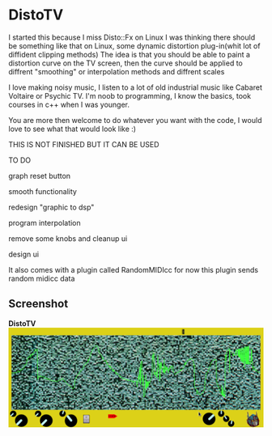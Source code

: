 DistoTV
===========
I started this because I miss Disto::Fx on Linux
I was thinking there should be something like that on Linux,
some dynamic distortion plug-in(whit lot of diffident clipping methods)
The idea is that you should be able to paint a distortion curve on the TV screen,
then the curve should be applied to diffrent "smoothing" or interpolation methods and diffrent scales


I love making noisy music, I listen to a lot of old industrial music like Cabaret Voltaire or Psychic TV.
I'm noob to programming, I know the basics, took courses in c++ when I was younger.

You are more then welcome to do whatever you want with the code, I would love to see what that would look like :)

THIS IS NOT FINISHED BUT IT CAN BE USED


TO DO

graph reset button

smooth functionality

redesign "graphic to dsp"

program interpolation

remove some knobs and cleanup ui

design ui



It also comes with a plugin called RandomMIDIcc for now
this plugin sends random midicc data



Screenshot
-----------
<b>

DistoTV<br/>
![screenshot](https://raw.githubusercontent.com/martinbangens/TVDistortion/master/plugins/DistoTV/snapshot1.png "DistoTV")


</b>
